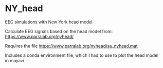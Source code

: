 # NY_head
EEG simulations with New York head model

Calculate EEG signals based on the head model from: https://www.parralab.org/nyhead/

Requires the file https://www.parralab.org/nyhead/sa_nyhead.mat

Includes a conda environment file, which I had to use to plot the head model in mayavi

 
